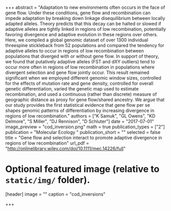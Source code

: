 +++
abstract = "Adaptation to new environments often occurs in the face of gene flow. Under these conditions, gene flow and recombination can impede adaptation by breaking down linkage disequilibrium between locally adapted alleles. Theory predicts that this decay can be halted or slowed if adaptive alleles are tightly linked in regions of low recombination, potentially favoring divergence and adaptive evolution in these regions over others. Here, we compiled a global genomic dataset of over 1300 individual threespine stickleback from 52 populations and compared the tendency for adaptive alleles to occur in regions of low recombination between populations that diverged with or without gene flow. In support of theory, we found that putatively adaptive alleles (FST and dXY outliers) tend to occur more often in regions of low recombination in populations where divergent selection and gene flow jointly occur. This result remained significant when we employed different genomic window sizes, controlled for the effects of mutation rate and gene density, controlled for overall genetic differentiation, varied the genetic map used to estimate recombination, and used a continuous (rather than discrete) measure of geographic distance as proxy for gene flow/shared ancestry. We argue that our study provides the first statistical evidence that gene flow per se shapes genomic patterns of differentiation by increasing divergence in regions of low recombination."
authors = ["K Samuk", "GL Owens", "KD Delmore", "S Miller", "DJ Rennison", "D Schluter"]
date = "2017-07-01"
image_preview = "cod_inversion.png"
math = true
publication_types = ["2"]
publication = "Molecular Ecology "
publication_short = ""
selected = false
title = "Gene flow and selection interact to promote adaptive divergence in regions of low recombination"
url_pdf = "http://onlinelibrary.wiley.com/doi/10.1111/mec.14226/full"

# Optional featured image (relative to `static/img/` folder).
[header]
image = ""
caption = "cod_inversions"

+++